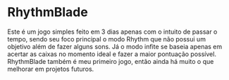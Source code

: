 # RhythmBlade

Este é um jogo simples feito em 3 dias apenas com o intuito de passar o tempo, sendo seu foco principal o modo Rhythm que não possui um objetivo além de fazer alguns sons. Já o modo infite se baseia apenas em acertar as caixas no momento ideal e fazer a maior pontuação possível. RhythmBlade também é meu primeiro jogo, então ainda há muito o que melhorar em projetos futuros.
